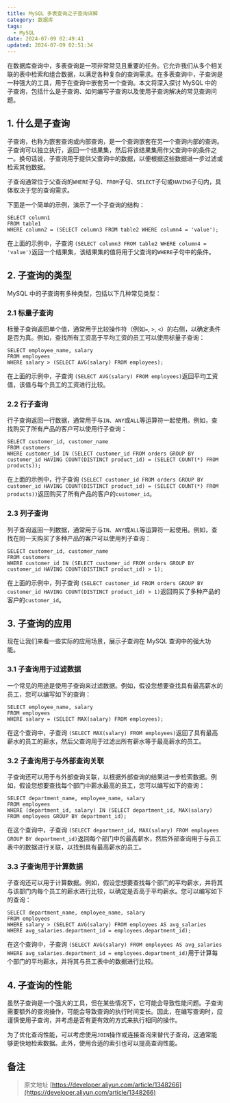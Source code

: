 ```yaml
---
title: MySQL 多表查询之子查询详解
category: 数据库
tags:
  - MySQL
date: 2024-07-09 02:49:41
updated: 2024-07-09 02:51:34
---
```

在数据库查询中，多表查询是一项非常常见且重要的任务。它允许我们从多个相关联的表中检索和组合数据，以满足各种复杂的查询需求。在多表查询中，子查询是一种强大的工具，用于在查询中嵌套另一个查询。本文将深入探讨 MySQL 中的子查询，包括什么是子查询、如何编写子查询以及使用子查询解决的常见查询问题。

## 1. 什么是子查询

子查询，也称为嵌套查询或内部查询，是一个查询嵌套在另一个查询内部的查询。子查询可以独立执行，返回一个结果集，然后将该结果集用作父查询中的条件之一。换句话说，子查询用于提供父查询中的数据，以便根据这些数据进一步过滤或检索其他数据。

子查询通常位于父查询的`WHERE`​子句、`FROM`​子句、`SELECT`​子句或`HAVING`​子句内，具体取决于您的查询需求。

下面是一个简单的示例，演示了一个子查询的结构：

```
SELECT column1
FROM table1
WHERE column2 = (SELECT column3 FROM table2 WHERE column4 = 'value');
```

在上面的示例中，子查询 `(SELECT column3 FROM table2 WHERE column4 = 'value')`​ 返回一个结果集，该结果集的值将用于父查询的`WHERE`​子句中的条件。

## 2. 子查询的类型

MySQL 中的子查询有多种类型，包括以下几种常见类型：

### 2.1 标量子查询

标量子查询返回单个值，通常用于比较操作符（例如`=`​, `>`​, `<`​）的右侧，以确定条件是否为真。例如，查找所有工资高于平均工资的员工可以使用标量子查询：

```
SELECT employee_name, salary
FROM employees
WHERE salary > (SELECT AVG(salary) FROM employees);
```

在上面的示例中，子查询 `(SELECT AVG(salary) FROM employees)`​ 返回平均工资值，该值与每个员工的工资进行比较。

### 2.2 行子查询

行子查询返回一行数据，通常用于与`IN`​、`ANY`​或`ALL`​等运算符一起使用。例如，查找购买了所有产品的客户可以使用行子查询：

```
SELECT customer_id, customer_name
FROM customers
WHERE customer_id IN (SELECT customer_id FROM orders GROUP BY customer_id HAVING COUNT(DISTINCT product_id) = (SELECT COUNT(*) FROM products));
```

在上面的示例中，行子查询 `(SELECT customer_id FROM orders GROUP BY customer_id HAVING COUNT(DISTINCT product_id) = (SELECT COUNT(*) FROM products))`​ 返回购买了所有产品的客户的`customer_id`​。

### 2.3 列子查询

列子查询返回一列数据，通常用于与`IN`​、`ANY`​或`ALL`​等运算符一起使用。例如，查找在同一天购买了多种产品的客户可以使用列子查询：

```
SELECT customer_id, customer_name
FROM customers
WHERE customer_id IN (SELECT customer_id FROM orders GROUP BY customer_id HAVING COUNT(DISTINCT product_id) > 1);
```

在上面的示例中，列子查询 `(SELECT customer_id FROM orders GROUP BY customer_id HAVING COUNT(DISTINCT product_id) > 1)`​ 返回购买了多种产品的客户的`customer_id`​。

## 3. 子查询的应用

现在让我们来看一些实际的应用场景，展示子查询在 MySQL 查询中的强大功能。

### 3.1 子查询用于过滤数据

一个常见的用途是使用子查询来过滤数据。例如，假设您想要查找具有最高薪水的员工，您可以编写如下的查询：

```
SELECT employee_name, salary
FROM employees
WHERE salary = (SELECT MAX(salary) FROM employees);
```

在这个查询中，子查询 `(SELECT MAX(salary) FROM employees)`​ 返回了具有最高薪水的员工的薪水，然后父查询用于过滤出所有薪水等于最高薪水的员工。

### 3.2 子查询用于与外部查询关联

子查询还可以用于与外部查询关联，以根据外部查询的结果进一步检索数据。例如，假设您想要查找每个部门中薪水最高的员工，您可以编写如下的查询：

```
SELECT department_name, employee_name, salary
FROM employees
WHERE (department_id, salary) IN (SELECT department_id, MAX(salary) FROM employees GROUP BY department_id);
```

在这个查询中，子查询 `(SELECT department_id, MAX(salary) FROM employees GROUP BY department_id)`​ 返回每个部门中的最高薪水，然后外部查询用于与员工表中的数据进行关联，以找到具有最高薪水的员工。

### 3.3 子查询用于计算数据

子查询还可以用于计算数据。例如，假设您想要查找每个部门的平均薪水，并将其与该部门内每个员工的薪水进行比较，以确定是否高于平均薪水。您可以编写如下的查询：

```
SELECT department_name, employee_name, salary
FROM employees
WHERE salary > (SELECT AVG(salary) FROM employees AS avg_salaries WHERE avg_salaries.department_id = employees.department_id);
```

在这个查询中，子查询 `(SELECT AVG(salary) FROM employees AS avg_salaries WHERE avg_salaries.department_id = employees.department_id)`​ 用于计算每个部门的平均薪水，并将其与员工表中的数据进行比较。

## 4. 子查询的性能

虽然子查询是一个强大的工具，但在某些情况下，它可能会导致性能问题。子查询需要额外的查询操作，可能会导致查询的执行时间变长。因此，在编写查询时，应谨慎使用子查询，并考虑是否有更有效的方式来执行相同的操作。

为了优化查询性能，可以考虑使用`JOIN`​操作或连接查询来替代子查询，这通常能够更快地检索数据。此外，使用合适的索引也可以提高查询性能。

## 备注

> 原文地址 [https://developer.aliyun.com/article/1348266](https://developer.aliyun.com/article/1348266)
